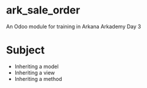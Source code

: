 # ark_sale_order
An Odoo module for training in Arkana Arkademy Day 3

Subject
========

- Inheriting a model
- Inheriting a view
- Inheriting a method
